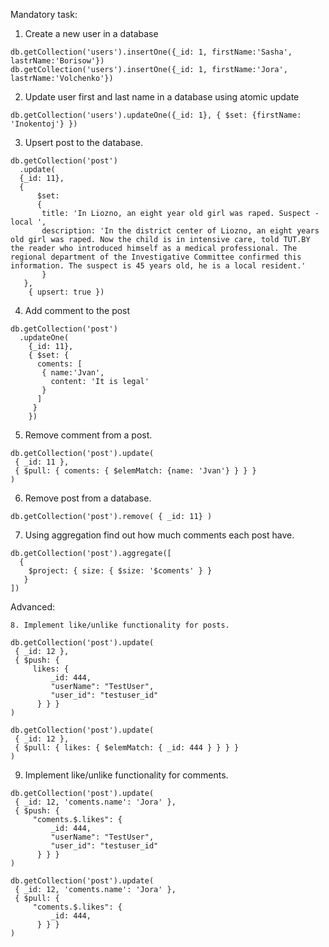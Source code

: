 Mandatory task:

1. Create a new user in a database
```
db.getCollection('users').insertOne({_id: 1, firstName:'Sasha', lastrName:'Borisow'})
db.getCollection('users').insertOne({_id: 1, firstName:'Jora', lastrName:'Volchenko'})
```
2. Update user first and last name in a database using atomic update
```
db.getCollection('users').updateOne({_id: 1}, { $set: {firstName: 'Inokentoj'} })
```
3. Upsert post to the database.
```
db.getCollection('post')
  .update(
  {_id: 11}, 
  { 
      $set: 
      {
       title: 'In Liozno, an eight year old girl was raped. Suspect - local ',
       description: 'In the district center of Liozno, an eight years old girl was raped. Now the child is in intensive care, told TUT.BY the reader who introduced himself as a medical professional. The regional department of the Investigative Committee confirmed this information. The suspect is 45 years old, he is a local resident.'
       }
   },
    { upsert: true })
  ```  
4. Add comment to the post
```
db.getCollection('post')
  .updateOne(
    {_id: 11}, 
    { $set: { 
      coments: [
       { name:'Jvan', 
         content: 'It is legal'
       }
      ]
     } 
    })
 ```   
5. Remove comment from a post.
```
db.getCollection('post').update( 
 { _id: 11 },
 { $pull: { coments: { $elemMatch: {name: 'Jvan'} } } }
)
```
6. Remove post from a database.
```
db.getCollection('post').remove( { _id: 11} )
```
7. Using aggregation find out how much comments each post have.
```
db.getCollection('post').aggregate([
  {
    $project: { size: { $size: '$coments' } }
   }
])
```
Advanced:
```
8. Implement like/unlike functionality for posts.

db.getCollection('post').update( 
 { _id: 12 },
 { $push: { 
     likes: { 
         _id: 444, 
         "userName": "TestUser", 
         "user_id": "testuser_id" 
      } } }
)

db.getCollection('post').update( 
 { _id: 12 },
 { $pull: { likes: { $elemMatch: { _id: 444 } } } }
)
```
9. Implement like/unlike functionality for comments.

```
db.getCollection('post').update( 
 { _id: 12, 'coments.name': 'Jora' },
 { $push: { 
     "coments.$.likes": { 
         _id: 444, 
         "userName": "TestUser", 
         "user_id": "testuser_id" 
      } } }
)
```

```
db.getCollection('post').update( 
 { _id: 12, 'coments.name': 'Jora' },
 { $pull: { 
     "coments.$.likes": { 
         _id: 444,  
      } } }
)
```

